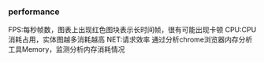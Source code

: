 ### performance
FPS:每秒帧数，图表上出现红色图块表示长时间帧，很有可能出现卡顿
CPU:CPU消耗占用，实体图越多消耗越高
NET:请求效率
通过分析chrome浏览器内存分析工具Memory，监测分析内存消耗情况
